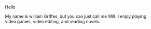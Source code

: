 Hello 

My name is william Griffes ,but you can just call me Will. I enjoy playing video games, video editing, and reading novels.
